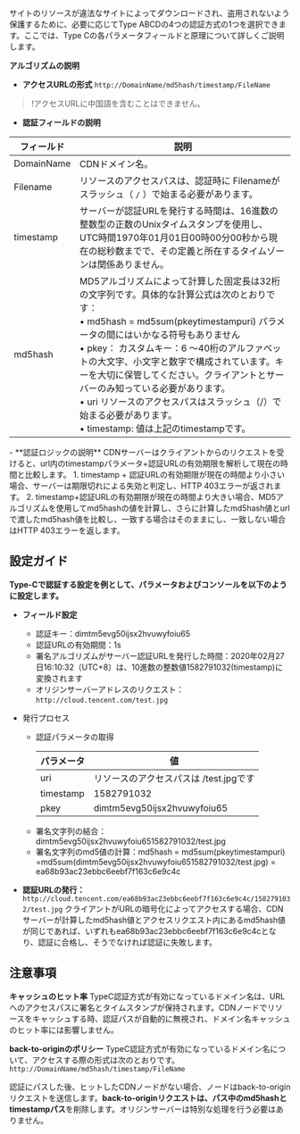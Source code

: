 サイトのリソースが違法なサイトによってダウンロードされ、盗用されないよう保護するために、必要に応じてType ABCDの4つの認証方式の1つを選択できます。ここでは、Type Cの各パラメータフィールドと原理について詳しくご説明します。

**アルゴリズムの説明**

-  **アクセスURLの形式**
`http://DomainName/md5hash/timestamp/FileName` 
  >!アクセスURLに中国語を含むことはできません。

-  **認証フィールドの説明**
  <table>
  <thead>
  <tr>
  <th>フィールド</th>
  <th>説明</th>
  </tr>
  </thead>
  <tbody><tr>
  <td>DomainName</td>
  <td>CDNドメイン名。</td>
  </tr>
  <tr>
  <td>Filename</td>
  <td>リソースのアクセスパスは、認証時に Filenameがスラッシュ（ <code>/</code> ）で始まる必要があります。</td>
  </tr>
  <tr>
  <td>timestamp</td>
  <td>サーバーが認証URLを発行する時間は、16進数の整数型の正数のUnixタイムスタンプを使用し、UTC時間1970年01月01日00時00分00秒から現在の総秒数までで、その定義と所在するタイムゾーンは関係ありません。</td>
  </tr>
  <tr>
  <td>md5hash</td>
  <td>MD5アルゴリズムによって計算した固定長は32桁の文字列です。具体的な計算公式は次のとおりです： <br>•  md5hash = md5sum(pkeytimestampuri) パラメータの間にはいかなる符号もありません  <br>•  pkey： カスタムキー：6 ～40桁のアルファベットの大文字、小文字と数字で構成されています。キーを大切に保管してください。クライアントとサーバーのみ知っている必要があります。 <br>•   uri リソースのアクセスパスはスラッシュ（/）で始まる必要があります。 <br>•  timestamp: 値は上記のtimestampです。</td>
  </tr>
  </tbody></table>
-  **認証ロジックの説明**
	CDNサーバーはクライアントからのリクエストを受けると、url内のtimestampパラメータ+認証URLの有効期限を解析して現在の時間と比較します。
	1. timestamp + 認証URLの有効期限が現在の時間より小さい場合、サーバーは期限切れによる失効と判定し、HTTP 403エラーが返されます。
	2. timestamp+認証URLの有効期限が現在の時間より大きい場合、MD5アルゴリズムを使用してmd5hashの値を計算し、さらに計算したmd5hash値とurlで渡したmd5hash値を比較し、一致する場合はそのままにし、一致しない場合はHTTP 403エラーを返します。

## 設定ガイド 

**Type-Cで認証する設定を例として、パラメータおよびコンソールを以下のように設定します。**

- **フィールド設定**
  - 認証キー：dimtm5evg50ijsx2hvuwyfoiu65
  - 認証URLの有効期間：1s   
  - 署名アルゴリズムがサーバー認証URLを発行した時間：2020年02月27日16:10:32（UTC+8）は、10進数の整数値1582791032(timestamp)に変換されます
  - オリジンサーバーアドレスのリクエスト：`http://cloud.tencent.com/test.jpg`
	
- 発行プロセス
  - 認証パラメータの取得
    <table>
    <thead>
    <tr>
    <th>パラメータ</th>
    <th>値</th>
    </tr>
    </thead>
    <tbody><tr>
    <td>uri</td>
    <td>リソースのアクセスパスは /test.jpgです</td>
    </tr>
    <tr>
    <td>timestamp</td>
    <td>1582791032</td>
    </tr>
    <tr>
    <td>pkey</td>
    <td>dimtm5evg50ijsx2hvuwyfoiu65</td>
    </tr>
    </tbody></table>
  - 署名文字列の結合：dimtm5evg50ijsx2hvuwyfoiu651582791032/test.jpg
  - 署名文字列のmd5値の計算：md5hash = md5sum(pkeytimestampuri) =md5sum(dimtm5evg50ijsx2hvuwyfoiu651582791032/test.jpg) = ea68b93ac23ebbc6eebf7f163c6e9c4c

-   **認証URLの発行：**
`http://cloud.tencent.com/ea68b93ac23ebbc6eebf7f163c6e9c4c/1582791032/test.jpg` 
クライアントがURLの暗号化によってアクセスする場合、CDNサーバーが計算したmd5hash値とアクセスリクエスト内にあるmd5hash値が同じであれば、いずれもea68b93ac23ebbc6eebf7f163c6e9c4cとなり、認証に合格し、そうでなければ認証に失敗します。

## 注意事項 

**キャッシュのヒット率** 
TypeC認証方式が有効になっているドメイン名は、URLへのアクセスパスに署名とタイムスタンプが保持されます。CDNノードでリソースをキャッシュする時、認証パスが自動的に無視され、ドメイン名キャッシュのヒット率には影響しません。

**back-to-originのポリシー**
TypeC認証方式が有効になっているドメイン名について、アクセスする際の形式は次のとおりです。
 `http://DomainName/md5hash/timestamp/FileName` 

認証にパスした後、ヒットしたCDNノードがない場合、ノードはback-to-originリクエストを送信します。**back-to-originリクエストは、パス中のmd5hashとtimestampパス**を削除します。オリジンサーバーは特別な処理を行う必要はありません。
